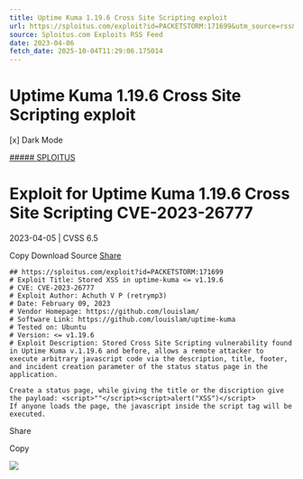 ```yaml
---
title: Uptime Kuma 1.19.6 Cross Site Scripting exploit
url: https://sploitus.com/exploit?id=PACKETSTORM:171699&utm_source=rss&utm_medium=rss
source: Sploitus.com Exploits RSS Feed
date: 2023-04-06
fetch_date: 2025-10-04T11:29:06.175014
---
```


# Uptime Kuma 1.19.6 Cross Site Scripting exploit

[x]
Dark Mode

[##### SPLOITUS](/)

# Exploit for Uptime Kuma 1.19.6 Cross Site Scripting CVE-2023-26777

2023-04-05 | CVSS 6.5

Copy
Download
Source
[Share](#share-url)

```
## https://sploitus.com/exploit?id=PACKETSTORM:171699
# Exploit Title: Stored XSS in uptime-kuma <= v1.19.6
# CVE: CVE-2023-26777
# Exploit Author: Achuth V P (retrymp3)
# Date: February 09, 2023
# Vendor Homepage: https://github.com/louislam/
# Software Link: https://github.com/louislam/uptime-kuma
# Tested on: Ubuntu
# Version: <= v1.19.6
# Exploit Description: Stored Cross Site Scripting vulnerability found in Uptime Kuma v.1.19.6 and before, allows a remote attacker to execute arbitrary javascript code via the description, title, footer, and incident creation parameter of the status status page in the application.

Create a status page, while giving the title or the discription give the payload: <script>""</script><script>alert("XSS")</script>
If anyone loads the page, the javascript inside the script tag will be executed.
```

Share

Copy

![](https://mc.yandex.ru/watch/54912310)